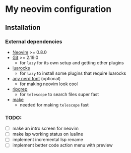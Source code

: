 # My neovim configuration

## Installation

### External dependencies

- [Neovim](https://github.com/neovim/neovim) >= 0.8.0
- [Git](https://github.com/git/git) >= 2.19.0
    - for `lazy` for its own setup and getting other plugins
- [luarocks](https://luarocks.org)
    - for `lazy` to install some plugins that require luarocks
- [any nerd font](https://www.nerdfonts.com) (optional)
    - for making neovim look cool
- [ripgrep](https://github.com/BurntSushi/ripgrep)
    - for `telescope` to search files super fast
- [make](https://www.gnu.org/software/make/)
    - needed for making `telescope` fast


### TODO:
- [ ] make an intro screen for neovim
- [ ] make lsp working status on lualine
- [ ] implement incremental lsp rename
- [ ] implement better code action menu with preview
